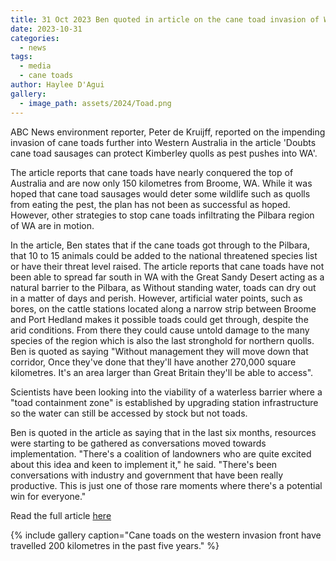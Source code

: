```yaml
---
title: 31 Oct 2023 Ben quoted in article on the cane toad invasion of WA 
date: 2023-10-31
categories:
  - news
tags:
  - media
  - cane toads
author: Haylee D'Agui
gallery:
  - image_path: assets/2024/Toad.png
---
```


ABC News environment reporter, Peter de Kruijff, reported on the impending invasion of cane toads further into Western Australia in the article 'Doubts cane toad sausages can protect Kimberley quolls as pest pushes into WA'.

The article reports that cane toads have nearly conquered the top of Australia and are now only 150 kilometres from Broome, WA. While it was hoped that cane toad sausages would deter some wildlife such as quolls from eating the pest, the plan has not been as successful as hoped. However, other strategies to stop cane toads infiltrating the Pilbara region of WA are in motion.

In the article, Ben states that if the cane toads got through to the Pilbara, that 10 to 15 animals could be added to the national threatened species list or have their threat level raised. The article reports that cane toads have not been able to spread far south in WA with the Great Sandy Desert acting as a natural barrier to the Pilbara, as Without standing water, toads can dry out in a matter of days and perish. However, artificial water points, such as bores, on the cattle stations located along a narrow strip between Broome and Port Hedland makes it possible toads could get through, despite the arid conditions. From there they could cause untold damage to the many species of the region which is also the last stronghold for northern quolls. Ben is quoted as saying "Without management they will move down that corridor, Once they've done that they'll have another 270,000 square kilometres. It's an area larger than Great Britain they'll be able to access".

Scientists have been looking into the viability of a waterless barrier where a "toad containment zone" is established by upgrading station infrastructure so the water can still be accessed by stock but not toads.

Ben is quoted in the article as saying that in the last six months, resources were starting to be gathered as conversations moved towards implementation.
"There's a coalition of landowners who are quite excited about this idea and keen to implement it," he said.
"There's been conversations with industry and government that have been really productive. This is just one of those rare moments where there's a potential win for everyone."

Read the full article [here](https://www.abc.net.au/news/science/2023-10-31/doubts-raised-over-effectiveness-of-cane-toad-sausages/103003684)

{% include gallery caption="Cane toads on the western invasion front have travelled 200 kilometres in the past five years." %}